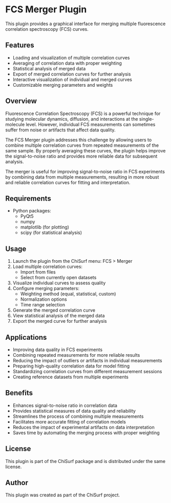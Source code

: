 # FCS Merger Plugin

This plugin provides a graphical interface for merging multiple fluorescence correlation spectroscopy (FCS) curves.

## Features

- Loading and visualization of multiple correlation curves
- Averaging of correlation data with proper weighting
- Statistical analysis of merged data
- Export of merged correlation curves for further analysis
- Interactive visualization of individual and merged curves
- Customizable merging parameters and weights

## Overview

Fluorescence Correlation Spectroscopy (FCS) is a powerful technique for studying molecular dynamics, diffusion, and interactions at the single-molecule level. However, individual FCS measurements can sometimes suffer from noise or artifacts that affect data quality.

The FCS Merger plugin addresses this challenge by allowing users to combine multiple correlation curves from repeated measurements of the same sample. By properly averaging these curves, the plugin helps improve the signal-to-noise ratio and provides more reliable data for subsequent analysis.

The merger is useful for improving signal-to-noise ratio in FCS experiments by combining data from multiple measurements, resulting in more robust and reliable correlation curves for fitting and interpretation.

## Requirements

- Python packages:
  - PyQt5
  - numpy
  - matplotlib (for plotting)
  - scipy (for statistical analysis)

## Usage

1. Launch the plugin from the ChiSurf menu: FCS > Merger
2. Load multiple correlation curves:
   - Import from files
   - Select from currently open datasets
3. Visualize individual curves to assess quality
4. Configure merging parameters:
   - Weighting method (equal, statistical, custom)
   - Normalization options
   - Time range selection
5. Generate the merged correlation curve
6. View statistical analysis of the merged data
7. Export the merged curve for further analysis

## Applications

- Improving data quality in FCS experiments
- Combining repeated measurements for more reliable results
- Reducing the impact of outliers or artifacts in individual measurements
- Preparing high-quality correlation data for model fitting
- Standardizing correlation curves from different measurement sessions
- Creating reference datasets from multiple experiments

## Benefits

- Enhances signal-to-noise ratio in correlation data
- Provides statistical measures of data quality and reliability
- Streamlines the process of combining multiple measurements
- Facilitates more accurate fitting of correlation models
- Reduces the impact of experimental artifacts on data interpretation
- Saves time by automating the merging process with proper weighting

## License

This plugin is part of the ChiSurf package and is distributed under the same license.

## Author

This plugin was created as part of the ChiSurf project.